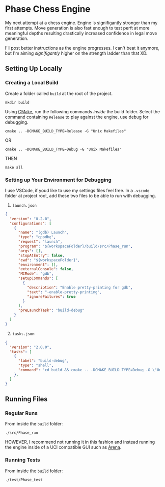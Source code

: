 # Phase Chess Engine

My next attempt at a chess engine. Engine is signifigantly stronger than my first attempts. Move generation is also fast enough to test perft at more meaningful depths resulting drastically increased confidence in legal move generation.

I'll post better instructions as the engine progresses. I can't beat it anymore, but I'm aiming *signifigantly* higher on the strength ladder than that XD.

## Setting Up Locally

### Creating a Local Build

Create a folder called `build` at the root of the project.

```shell
mkdir build
```

Using [CMake](https://cmake.org/), run the following commands *inside* the build folder. Select the command containing `Release` to play against the engine, use debug for debugging.

```shell
cmake .. -DCMAKE_BUILD_TYPE=Release -G "Unix Makefiles" 
```

OR

```shell
cmake .. -DCMAKE_BUILD_TYPE=Debug -G "Unix Makefiles" 
```

THEN

```shell
make all
```

### Setting up Your Environment for Debugging

I use VSCode, if youd like to use my settings files feel free. In a `.vscode` folder at project root, add these two files to be able to run with debugging.


1. `launch.json`

```json
{
  "version": "0.2.0",
  "configurations": [
    {
      "name": "(gdb) Launch",
      "type": "cppdbg",
      "request": "launch",
      "program": "${workspaceFolder}/build/src/Phase_run",
      "args": [],
      "stopAtEntry": false,
      "cwd": "${workspaceFolder}",
      "environment": [],
      "externalConsole": false,
      "MIMode": "gdb",
      "setupCommands": [
        {
          "description": "Enable pretty-printing for gdb",
          "text": "-enable-pretty-printing",
          "ignoreFailures": true
        }
      ],
      "preLaunchTask": "build-debug"
    }
  ]
}
```
2. `tasks.json`

```json
{
  "version": "2.0.0",
  "tasks": [
    {
      "label": "build-debug",
      "type": "shell",
      "command": "cd build && cmake .. -DCMAKE_BUILD_TYPE=Debug -G \"Unix Makefiles\" && make all"
    },
  ]
}
```

## Running Files

### Regular Runs

From inside the `build` folder:

```shell
./src/Phase_run
```

HOWEVER, I recommend not running it in this fashion and instead running the engine inside of a UCI compatible GUI such as [Arena](http://www.playwitharena.de/).

### Running Tests

From inside the `build` folder:

```shell
./test/Phase_test
```

